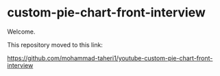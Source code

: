 # custom-pie-chart-front-interview

Welcome.

This repository moved to this link:

https://github.com/mohammad-taheri1/youtube-custom-pie-chart-front-interview
